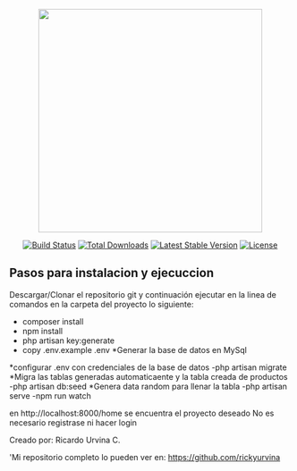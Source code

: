 <p align="center"><a href="https://laravel.com" target="_blank"><img src="https://raw.githubusercontent.com/laravel/art/master/logo-lockup/5%20SVG/2%20CMYK/1%20Full%20Color/laravel-logolockup-cmyk-red.svg" width="400"></a></p>

<p align="center">
<a href="https://travis-ci.org/laravel/framework"><img src="https://travis-ci.org/laravel/framework.svg" alt="Build Status"></a>
<a href="https://packagist.org/packages/laravel/framework"><img src="https://img.shields.io/packagist/dt/laravel/framework" alt="Total Downloads"></a>
<a href="https://packagist.org/packages/laravel/framework"><img src="https://img.shields.io/packagist/v/laravel/framework" alt="Latest Stable Version"></a>
<a href="https://packagist.org/packages/laravel/framework"><img src="https://img.shields.io/packagist/l/laravel/framework" alt="License"></a>
</p>

## Pasos para instalacion y ejecuccion

Descargar/Clonar el repositorio git y continuación ejecutar en la linea de comandos en la carpeta del proyecto lo siguiente:

- composer install
- npm install
- php artisan key:generate
- copy .env.example .env
*Generar la base de datos en MySql

*configurar .env con credenciales de la base de datos
-php artisan migrate
*Migra las tablas generadas automaticaente y la tabla creada de productos
-php artisan db:seed
*Genera data random para llenar la tabla
-php artisan serve
-npm run watch

en http://localhost:8000/home se encuentra el proyecto deseado
No es necesario registrase ni hacer login


Creado por: Ricardo Urvina C.

'Mi repositorio completo lo pueden ver en: https://github.com/rickyurvina

